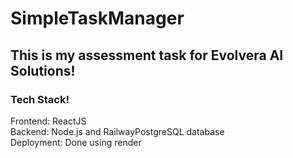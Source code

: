 # SimpleTaskManager

## This is my assessment task for Evolvera AI Solutions!

### Tech Stack! 
Frontend: ReactJS <br/>
Backend: Node.js and RailwayPostgreSQL database <br/>
Deployment: Done using render


